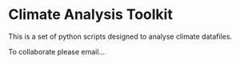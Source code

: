 # Climate Analysis Toolkit

This is a set of python scripts designed to analyse climate datafiles.

To collaborate please email...
